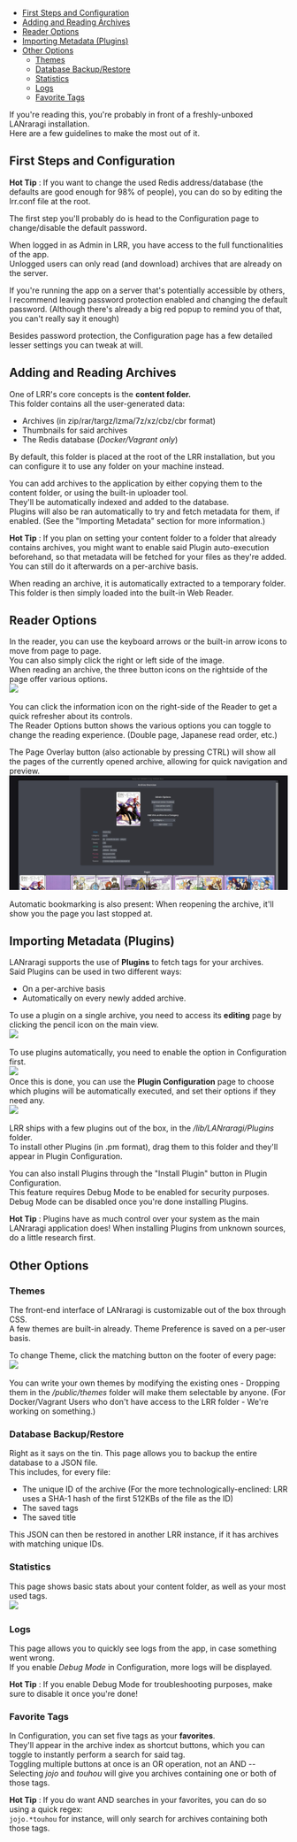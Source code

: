 - [First Steps and Configuration](#first-steps-and-configuration)
- [Adding and Reading Archives](#adding-and-reading-archives)
- [Reader Options](#reader-options)
- [Importing Metadata (Plugins)](#importing-metadata-plugins)
- [Other Options](#other-options)
  * [Themes](#themes)
  * [Database Backup/Restore](#database-backup-restore)
  * [Statistics](#statistics)
  * [Logs](#logs)
  * [Favorite Tags](#favorite-tags)


If you're reading this, you're probably in front of a freshly-unboxed LANraragi installation.  
Here are a few guidelines to make the most out of it.

## First Steps and Configuration

**Hot Tip** : If you want to change the used Redis address/database (the defaults are good enough for 98% of people), you can do so by editing the lrr.conf file at the root.

The first step you'll probably do is head to the Configuration page to change/disable the default password.  

When logged in as Admin in LRR, you have access to the full functionalities of the app.  
Unlogged users can only read (and download) archives that are already on the server.  

If you're running the app on a server that's potentially accessible by others, I recommend leaving password protection enabled and changing the default password. (Although there's already a big red popup to remind you of that, you can't really say it enough)  

Besides password protection, the Configuration page has a few detailed lesser settings you can tweak at will.  

## Adding and Reading Archives

One of LRR's core concepts is the **content folder.**  
This folder contains all the user-generated data:  
- Archives (in zip/rar/targz/lzma/7z/xz/cbz/cbr format)  
- Thumbnails for said archives
- The Redis database (_Docker/Vagrant only_)  

By default, this folder is placed at the root of the LRR installation, but you can configure it to use any folder on your machine instead.  

You can add archives to the application by either copying them to the content folder, or using the built-in uploader tool.  
They'll be automatically indexed and added to the database.  
Plugins will also be ran automatically to try and fetch metadata for them, if enabled. (See the "Importing Metadata" section for more information.)  
 
**Hot Tip** : If you plan on setting your content folder to a folder that already contains archives, you might want to enable said Plugin auto-execution beforehand, so that metadata will be fetched for your files as they're added. You can still do it afterwards on a per-archive basis.

When reading an archive, it is automatically extracted to a temporary folder.  
This folder is then simply loaded into the built-in Web Reader.  

## Reader Options

In the reader, you can use the keyboard arrows or the built-in arrow icons to move from page to page.  
You can also simply click the right or left side of the image.  
When reading an archive, the three button icons on the rightside of the page offer various options.  
![](https://a.pomf.cat/tdqtur.JPG)  

You can click the information icon on the right-side of the Reader to get a quick refresher about its controls.  
The Reader Options button shows the various options you can toggle to change the reading experience. (Double page, Japanese read order, etc.)

The Page Overlay button (also actionable by pressing CTRL) will show all the pages of the currently opened archive, allowing for quick navigation and preview.  
![Reader with overlay](https://raw.githubusercontent.com/Difegue/LANraragi/dev/tools/_screenshots/reader_overlay.jpg)  

Automatic bookmarking is also present: When reopening the archive, it'll show you the page you last stopped at.

## Importing Metadata (Plugins)

LANraragi supports the use of **Plugins** to fetch tags for your archives.  
Said Plugins can be used in two different ways:

- On a per-archive basis
- Automatically on every newly added archive.  

To use a plugin on a single archive, you need to access its **editing** page by clicking the pencil icon on the main view.  
![](https://a.pomf.cat/wuspdt.PNG)  

To use plugins automatically, you need to enable the option in Configuration first.  
![](https://a.pomf.cat/wvarmm.PNG)  
Once this is done, you can use the **Plugin Configuration** page to choose which plugins will be automatically executed, and set their options if they need any.  
![](https://a.pomf.cat/mpwcti.PNG)  

LRR ships with a few plugins out of the box, in the _/lib/LANraragi/Plugins_ folder.  
To install other Plugins (in .pm format), drag them to this folder and they'll appear in Plugin Configuration. 
 
You can also install Plugins through the "Install Plugin" button in Plugin Configuration.  
This feature requires Debug Mode to be enabled for security purposes. Debug Mode can be disabled once you're done installing Plugins.

**Hot Tip** : Plugins have as much control over your system as the main LANraragi application does! When installing Plugins from unknown sources, do a little research first. 

## Other Options

### Themes

The front-end interface of LANraragi is customizable out of the box through CSS.  
A few themes are built-in already. Theme Preference is saved on a per-user basis.  

To change Theme, click the matching button on the footer of every page:  
![](https://a.pomf.cat/gpuqyn.PNG)  

You can write your own themes by modifying the existing ones - Dropping them in the _/public/themes_ folder will make them selectable by anyone. (For Docker/Vagrant Users who don't have access to the LRR folder - We're working on something.)

### Database Backup/Restore

Right as it says on the tin. This page allows you to backup the entire database to a JSON file.  
This includes, for every file:  
- The unique ID of the archive (For the more technologically-enclined: LRR uses a SHA-1 hash of the first 512KBs of the file as the ID)
- The saved tags 
- The saved title 

This JSON can then be restored in another LRR instance, if it has archives with matching unique IDs.

### Statistics

This page shows basic stats about your content folder, as well as your most used tags.  
![](https://a.pomf.cat/weotok.PNG)  

### Logs

This page allows you to quickly see logs from the app, in case something went wrong.  
If you enable _Debug Mode_ in Configuration, more logs will be displayed.  

**Hot Tip** : If you enable Debug Mode for troubleshooting purposes, make sure to disable it once you're done!

### Favorite Tags

In Configuration, you can set five tags as your **favorites**.  
They'll appear in the archive index as shortcut buttons, which you can toggle to instantly perform a search for said tag.  
Toggling multiple buttons at once is an OR operation, not an AND -- Selecting _jojo_ and _touhou_ will give you archives containing one or both of those tags.

**Hot Tip** : If you do want AND searches in your favorites, you can do so using a quick regex:  
```jojo.*touhou``` for instance, will only search for archives containing both those tags.

